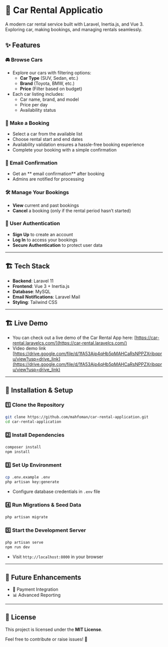 # 🚗 Car Rental Applicatio

A modern car rental service built with Laravel, Inertia.js, and Vue 3. Exploring car, making bookings, and managing rentals seamlessly.

## ✨ Features

### 🚘 Browse Cars
- Explore our cars with filtering options:
    - **Car Type** (SUV, Sedan, etc.)
    - **Brand** (Toyota, BMW, etc.)
    - **Price** (Filter based on budget)
- Each car listing includes:
    - Car name, brand, and model
    - Price per day
    - Availability status

### 📅 Make a Booking
- Select a car from the available list
- Choose rental start and end dates
- Availability validation ensures a hassle-free booking experience
- Complete your booking with a simple confirmation

### 📩 Email Confirmation
- Get an ** email confirmation** after booking
- Admins are notified for processing

### 🛠️ Manage Your Bookings
- **View** current and past bookings
- **Cancel** a booking (only if the rental period hasn’t started)

### 👤 User Authentication
- **Sign Up** to create an account
- **Log In** to access your bookings
- **Secure Authentication** to protect user data

---

## 🏗️ Tech Stack
- **Backend**: Laravel 11
- **Frontend**: Vue 3 + Inertia.js
- **Database**: MySQL
- **Email Notifications**: Laravel Mail
- **Styling**: Tailwind CSS

---
## 🏗️ Live Demo

- You can check out a live demo of the Car Rental App here: [https://car-rental.laravelcs.com/](https://car-rental.laravelcs.com/)
- Video demo link [https://drive.google.com/file/d/1fA53Aip4qHb5pMAHCaRsNPPZXribqpru/view?usp=drive_link](https://drive.google.com/file/d/1fA53Aip4qHb5pMAHCaRsNPPZXribqpru/view?usp=drive_link)

---

## 🚀 Installation & Setup

### 1️⃣ Clone the Repository
```sh
git clone https://github.com/mahfoman/car-rental-application.git
cd car-rental-application
```

### 2️⃣ Install Dependencies
```sh
composer install
npm install
```

### 3️⃣ Set Up Environment
```sh
cp .env.example .env
php artisan key:generate
```
- Configure database credentials in `.env` file

### 4️⃣ Run Migrations & Seed Data
```sh
php artisan migrate
```

### 5️⃣ Start the Development Server
```sh
php artisan serve
npm run dev
```
- Visit `http://localhost:8000` in your browser

---

## 🎯 Future Enhancements
- 🚀 Payment Integration
- 📊 Advanced Reporting

---

## 📜 License
This project is licensed under the **MIT License**.

Feel free to contribute or raise issues! 🚀

